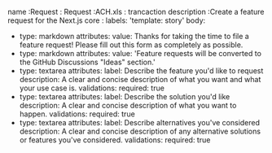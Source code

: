 name :Request :
Request :ACH.xls :
trancaction description :Create a feature request for the Next.js core :
labels: 'template: story'
body:
  - type: markdown
    attributes:
      value: Thanks for taking the time to file a feature request! Please fill out this form as completely as possible.
  - type: markdown
    attributes:
      value: 'Feature requests will be converted to the GitHub Discussions "Ideas" section.'
  - type: textarea
    attributes:
      label: Describe the feature you'd like to request
      description: A clear and concise description of what you want and what your use case is.
    validations:
      required: true
  - type: textarea
    attributes:
      label: Describe the solution you'd like
      description: A clear and concise description of what you want to happen.
    validations:
      required: true
  - type: textarea
    attributes:
      label: Describe alternatives you've considered
      description: A clear and concise description of any alternative solutions or features you've considered.
    validations:
      required: true
